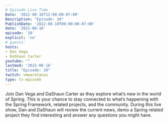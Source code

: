 ```yaml
---
# Episode Live Time
Date: '2022-08-16T12:00:00-07:00'
Description: "Episode: 10"
PublishDate: '2022-08-10T00:00:00-07:00'
date: '2022-08-16'
episode: '10'
explicit: 'no'
# guests:
hosts:
- Dan Vega
- DaShaun Carter
youtube: ""
lastmod: '2022-08-16'
title: "Episode: 10"
twitch: vmwaretanzu
type: tv-episode
---
```


Join Dan Vega and DaShaun Carter as they explore what’s new in the world of Spring. This is your chance to stay connected to what’s happening with the Spring Framework, related projects, and the community. During this live show, Dan and DaShaun will review the current news, demo a Spring related project they find interesting and answer any questions you might have.